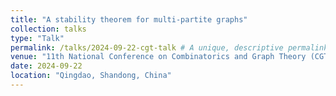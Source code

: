 ```yaml
---
title: "A stability theorem for multi-partite graphs"
collection: talks
type: "Talk"
permalink: /talks/2024-09-22-cgt-talk # A unique, descriptive permalink
venue: "11th National Conference on Combinatorics and Graph Theory (CGT 2024)"
date: 2024-09-22
location: "Qingdao, Shandong, China"
---
```



